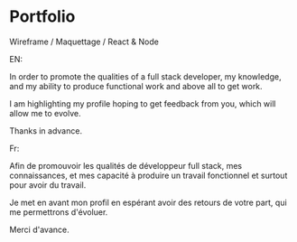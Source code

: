 # Portfolio
Wireframe / Maquettage / React &amp; Node

EN:

In order to promote the qualities of a full stack developer,
my knowledge, and my ability to produce functional work and above all to get work.

I am highlighting my profile hoping to get feedback from you, which will allow me 
to evolve. 

Thanks in advance.

Fr:

Afin de promouvoir les qualités de développeur full stack, mes connaissances,
et mes capacité à produire un travail fonctionnel et surtout pour avoir du travail.

Je met en avant mon profil en espérant avoir des retours de votre part, 
qui me permettrons d'évoluer. 

Merci d'avance.
